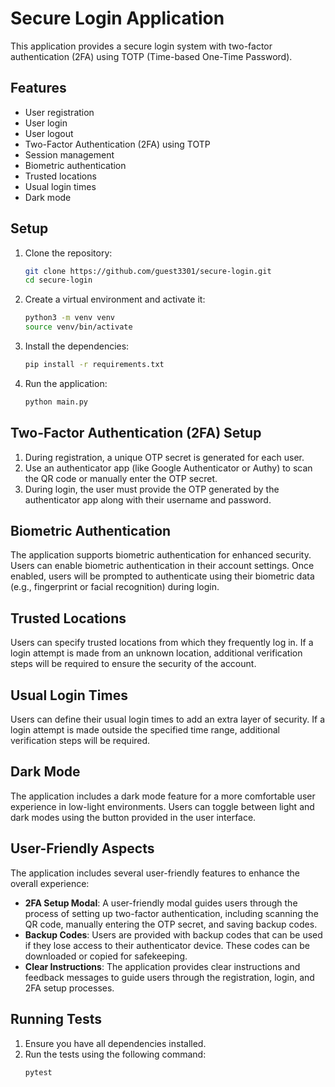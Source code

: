 # Secure Login Application

This application provides a secure login system with two-factor authentication (2FA) using TOTP (Time-based One-Time Password).

## Features

- User registration
- User login
- User logout
- Two-Factor Authentication (2FA) using TOTP
- Session management
- Biometric authentication
- Trusted locations
- Usual login times
- Dark mode

## Setup

1. Clone the repository:
    ```bash
    git clone https://github.com/guest3301/secure-login.git
    cd secure-login
    ```

2. Create a virtual environment and activate it:
    ```bash
    python3 -m venv venv
    source venv/bin/activate
    ```

3. Install the dependencies:
    ```bash
    pip install -r requirements.txt
    ```

4. Run the application:
    ```bash
    python main.py
    ```

## Two-Factor Authentication (2FA) Setup

1. During registration, a unique OTP secret is generated for each user.
2. Use an authenticator app (like Google Authenticator or Authy) to scan the QR code or manually enter the OTP secret.
3. During login, the user must provide the OTP generated by the authenticator app along with their username and password.

## Biometric Authentication

The application supports biometric authentication for enhanced security. Users can enable biometric authentication in their account settings. Once enabled, users will be prompted to authenticate using their biometric data (e.g., fingerprint or facial recognition) during login.

## Trusted Locations

Users can specify trusted locations from which they frequently log in. If a login attempt is made from an unknown location, additional verification steps will be required to ensure the security of the account.

## Usual Login Times

Users can define their usual login times to add an extra layer of security. If a login attempt is made outside the specified time range, additional verification steps will be required.

## Dark Mode

The application includes a dark mode feature for a more comfortable user experience in low-light environments. Users can toggle between light and dark modes using the button provided in the user interface.

## User-Friendly Aspects

The application includes several user-friendly features to enhance the overall experience:

- **2FA Setup Modal**: A user-friendly modal guides users through the process of setting up two-factor authentication, including scanning the QR code, manually entering the OTP secret, and saving backup codes.
- **Backup Codes**: Users are provided with backup codes that can be used if they lose access to their authenticator device. These codes can be downloaded or copied for safekeeping.
- **Clear Instructions**: The application provides clear instructions and feedback messages to guide users through the registration, login, and 2FA setup processes.

## Running Tests

1. Ensure you have all dependencies installed.
2. Run the tests using the following command:
    ```bash
    pytest
    ```
